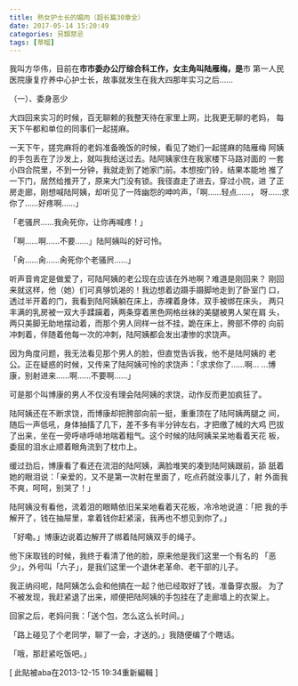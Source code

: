 ```yaml
---
title: 熟女护士长的媚肉（超长篇30章全）
date: 2017-05-14 15:20:49
categories: 另類禁忌
tags: [草榴]
---
```

我叫方华伟，目前在**市市委办公厅综合科工作，女主角叫陆雁梅，是**市
第一人民医院康复疗养中心护士长，故事就发生在我大四那年实习之后……

（一）、委身恶少

大四回来实习的时候，百无聊赖的我整天待在家里上网，比我更无聊的老妈，
每天下午都和单位的同事们一起搓麻。

一天下午，搓完麻将的老妈准备晚饭的时候，看见了她们一起搓麻的陆雁梅
阿姨的手包丢在了沙发上，就叫我给送过去。陆阿姨家住在我家楼下马路对面的
一套小四合院里，不到一分钟，我就走到了她家门前。本想按门铃，结果本能地
推了一下门，居然给推开了，原来大门没有锁。我径直走了进去，穿过小院，进
了正房走廊，刚想喊陆阿姨，却听见了一阵幽怨的呻吟声，「啊……轻点……，
呀……求你了……好疼啊……」

「老骚屄……我肏死你，让你再喊疼！」

「啊……啊……不要……」陆阿姨叫的好可怜。

「肏……肏……肏死你个老骚屄……」

听声音肯定是做爱了，可陆阿姨的老公现在应该在外地啊？难道是刚回来？
刚回来就这样，他（她）们可真够饥渴的！我边想着边蹑手蹑脚地走到了卧室门
口，透过半开着的门，我看到陆阿姨躺在床上，赤裸着身体，双手被绑在床头，
两只丰满的乳房被一双大手蹂躏着，两条穿着黑色网格丝袜的美腿被男人架在肩
头，两只美脚无助地摆动着，而那个男人同样一丝不挂，跪在床上，胯部不停的
向前冲刺着，伴随着他每一次的冲刺，陆阿姨都会发出凄惨的求饶声。

因为角度问题，我无法看见那个男人的脸，但直觉告诉我，他不是陆阿姨的
老公。正在疑惑的时候，又传来了陆阿姨可怜的求饶声：「求求你了……啊…
…博康，别射进来……啊……不要啊……」

可是那个叫博康的男人不仅没有理会陆阿姨的求饶，动作反而更加疯狂了。

陆阿姨还在不断求饶，而博康却把胯部向前一挺，重重顶在了陆阿姨两腿之
间，随后一声低吼，身体抽搐了几下，差不多有半分钟左右，才把缴了械的大鸡
巴拔了出来，坐在一旁呼哧呼哧地喘着粗气。这个时候的陆阿姨呆呆地看着天花
板，委屈的泪水止顺着眼角流到了枕巾上。

缓过劲后，博康看了看还在流泪的陆阿姨，满脸堆笑的凑到陆阿姨跟前，舔
舐着她的眼泪说：「亲爱的，又不是第一次射在里面了，吃点药就没事儿了，射
外面我不爽，呵呵，别哭了！」

陆阿姨没有看他，流着泪的眼睛依旧呆呆地看着天花板，冷冷地说道：「把
我的手解开了，钱在抽屉里，拿着钱你赶紧滚，我再也不想见到你了。」

「好嘞。」博康边说着边解开了绑着陆阿姨双手的绳子。

他下床取钱的时候，我终于看清了他的脸，原来他是我们这里一个有名的
「恶少」，外号叫「六子」，是我们这里一个退休老革命、老干部的儿子。

我正纳闷呢，陆阿姨怎么会和他搞在一起？他已经取好了钱，准备穿衣服。
为了不被发现，我赶紧退了出来，顺便把陆阿姨的手包挂在了走廊墙上的衣架上。

回家之后，老妈问我：「送个包，怎么这么长时间。」

「路上碰见了个老同学，聊了一会，才送的。」我随便编了个瞎话。

「哦，那赶紧吃饭吧。」


[ 此貼被aba在2013-12-15 19:34重新編輯 ]
